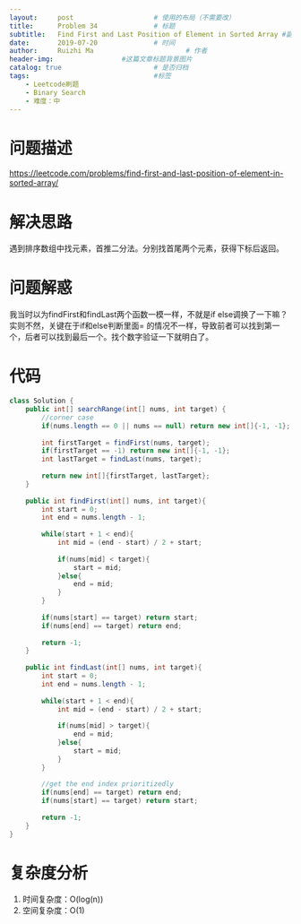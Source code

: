```yaml
---
layout:     post   				    # 使用的布局（不需要改）
title:      Problem 34				# 标题 
subtitle:   Find First and Last Position of Element in Sorted Array #副标题
date:       2019-07-20				# 时间
author:     Ruizhi Ma 						# 作者
header-img:              	#这篇文章标题背景图片
catalog: true 						# 是否归档
tags:								#标签
    - Leetcode刷题
    - Binary Search
    - 难度：中
---
```

# 问题描述
https://leetcode.com/problems/find-first-and-last-position-of-element-in-sorted-array/

# 解决思路
遇到排序数组中找元素，首推二分法。分别找首尾两个元素，获得下标后返回。

# 问题解惑
我当时以为findFirst和findLast两个函数一模一样，不就是if else调换了一下嘛？实则不然，关键在于if和else判断里面=
的情况不一样，导致前者可以找到第一个，后者可以找到最后一个。找个数字验证一下就明白了。

# 代码
```java
class Solution {
    public int[] searchRange(int[] nums, int target) {
        //corner case
        if(nums.length == 0 || nums == null) return new int[]{-1, -1};
        
        int firstTarget = findFirst(nums, target);
        if(firstTarget == -1) return new int[]{-1, -1};
        int lastTarget = findLast(nums, target);
        
        return new int[]{firstTarget, lastTarget};
    }
    
    public int findFirst(int[] nums, int target){
        int start = 0;
        int end = nums.length - 1;
        
        while(start + 1 < end){
            int mid = (end - start) / 2 + start;
            
            if(nums[mid] < target){
                start = mid;
            }else{
                end = mid;
            }
        }
        
        if(nums[start] == target) return start;
        if(nums[end] == target) return end;
        
        return -1;
    }
    
    public int findLast(int[] nums, int target){
        int start = 0;
        int end = nums.length - 1;
        
        while(start + 1 < end){
            int mid = (end - start) / 2 + start;
            
            if(nums[mid] > target){
                end = mid;
            }else{
                start = mid;
            }
        }
        
        //get the end index prioritizedly
        if(nums[end] == target) return end;
        if(nums[start] == target) return start;
        
        return -1;
    }
}
```

# 复杂度分析
1. 时间复杂度：O(log(n))
2. 空间复杂度：O(1)
